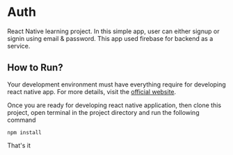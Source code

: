 Auth
=======

React Native learning project. In this simple app, user can either signup or signin using email 
& password. This app used firebase for backend as a service.

How to Run?
-----------
Your development environment must have everything require 
for developing react native app. For more details, visit 
the [official website](https://facebook.github.io/react-native/docs/getting-started.html).
 
Once you are ready for developing react native application, then 
clone this project, open terminal in the project directory and 
run the following command

```
npm install
```

That's it